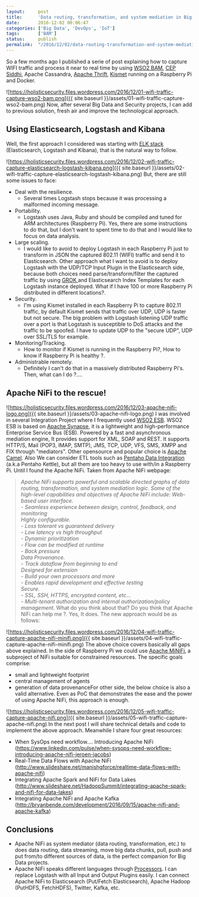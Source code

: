 ```yaml
---
layout:     post
title:      'Data routing, transformation, and system mediation in Big Data & IoT scenarios with Apache NiFi'
date:       2016-12-02 00:06:47
categories: ['Big Data', 'DevOps', 'IoT']
tags:       ['BAM']
status:     publish 
permalink:  "/2016/12/02/data-routing-transformation-and-system-mediation-in-big-data-iot-scenarios-with-apache-nifi/"
---
```

So a few months ago I published a serie of post explaining how to capture WIFI traffic and process it near to real time by using [WSO2 BAM](http://wso2.com/more-downloads/business-activity-monitor/), [CEP Siddhi](https://github.com/wso2/siddhi), Apache Cassandra, [Apache Thrift](https://thrift.apache.org/), [Kismet](https://www.kismetwireless.net) running on a Raspberry Pi and Docker.

![https://holisticsecurity.files.wordpress.com/2016/12/01-wifi-traffic-capture-wso2-bam.png]({{ site.baseurl }}/assets/01-wifi-traffic-capture-wso2-bam.png)
Now, after several Big Data and Security projects, I can add to previous solution, fresh air and improve the technological approach.

<!-- more -->

## Using Elasticsearch, Logstash and Kibana
Well, the first approach I considered was starting with [ELK stack](https://www.elastic.co) (Elasticsearch, Logstash and Kibana), that is the natural way to follow.

![https://holisticsecurity.files.wordpress.com/2016/12/02-wifi-traffic-capture-elasticsearch-logstash-kibana.png]({{ site.baseurl }}/assets/02-wifi-traffic-capture-elasticsearch-logstash-kibana.png)
But, there are still some issues to face:
  * Deal with the resilience.  
    * Several times Logstash stops because it was processing a malformed incoming message.
  * Portability.  
    * Logstash uses Java, Ruby and should be compiled and tuned for ARM architectures (Raspberry Pi). Yes, there are some instructions to do that, but I don't want to spent time to do that and I would like to focus on data analysis.
  * Large scaling.  
    * I would like to avoid to deploy Logstash in each Raspberry Pi just to transform in JSON the captured 802.11 (WIFI) traffic and send it to Elasticsearch. Other approach what I want to avoid is to deploy Logstash with the UDP/TCP Input Plugin in the Elasticsearch side, because both choices need parse/transform/filter the captured traffic by using [GROK ](https://www.elastic.co/guide/en/logstash/current/plugins-filters-grok.html)and Elasticsearch Index Templates for each Logstash instance deployed. What if I have 100 or more Raspberry Pi distributed in different locations?.
  * Security.  
    * I'm using Kismet installed in each Raspberry Pi to capture 802.11 traffic, by default Kismet sends that traffic over UDP, UDP is faster but not secure. The big problem with Logstash listening UDP traffic over a port is that Logstash is susceptible to DoS attacks and the traffic to be spoofed. I have to update UDP to the "secure UDP", UDP over SSL/TLS for example.
  * Monitoring/Tracking.  
    * How to monitor if Kismet is running in the Raspberry Pi?, How to know if Raspberry Pi is healthy ?.
  * Administrable remotely. 
    * Definitely I can't do that in a massively distributed Raspberry Pi's.
Then, what can I do ?....

## Apache NiFi to the rescue!

![https://holisticsecurity.files.wordpress.com/2016/12/03-apache-nifi-logo.png]({{ site.baseurl }}/assets/03-apache-nifi-logo.png)
I was involved in several Integration Project where I frequently used [WSO2 ESB](http://wso2.com/products/enterprise-service-bus/).
WSO2 ESB is based on [Apache Synapse](https://synapse.apache.org/), it is a lightweight and high-performance Enterprise Service Bus (ESB). Powered by a fast and asynchronous mediation engine, It provides support for XML, SOAP and REST. It supports HTTP/S, Mail (POP3, IMAP, SMTP), JMS, TCP, UDP, VFS, SMS, XMPP and FIX through "mediators".
Other opensource and popular choice is [Apache Camel](http://camel.apache.org). Also We can consider ETL tools such as [Pentaho Data Integration](http://community.pentaho.com/projects/data-integration/) (a.k.a Pentaho Kettle), but all them are too heavy to use with/in a Raspberry Pi. Until I found the Apache NiFi.
Taken from Apache NiFi webpage:
> _Apache NiFi supports powerful and scalable directed graphs of data routing, transformation, and system mediation logic. Some of the high-level capabilities and objectives of Apache NiFi include:_
> _Web-based user interface._  
>  _\- Seamless experience between design, control, feedback, and monitoring_  
>  _Highly configurable._  
>  _\- Loss tolerant vs guaranteed delivery_  
>  _\- Low latency vs high throughput_  
>  _\- Dynamic prioritization_  
>  _\- Flow can be modified at runtime_  
>  _\- Back pressure_  
>  _Data Provenance._  
>  _\- Track dataflow from beginning to end_  
>  _Designed for extension_  
>  _\- Build your own processors and more_  
>  _\- Enables rapid development and effective testing_  
>  _Secure._  
>  _\- SSL, SSH, HTTPS, encrypted content, etc..._  
>  _\- Multi-tenant authorization and internal authorization/policy management._
What do you think about that? Do you think that Apache NiFi can help me ?. Yes, It does. The new approach would be as follows:

![https://holisticsecurity.files.wordpress.com/2016/12/04-wifi-traffic-capture-apache-nifi-minifi.png]({{ site.baseurl }}/assets/04-wifi-traffic-capture-apache-nifi-minifi.png)
The above choice covers basically all gaps above explained. In the side of Raspberry Pi we could use [Apache MiNiFi](https://cwiki.apache.org/confluence/display/MINIFI/MiNiFi), a subproject of NiFi suitable for constrained resources. The specific goals comprise:
  * small and lightweight footprint
  * central management of agents
  * generation of data provenanceFor other side, the below choice is also a valid alternative. Even as PoC that demonstrates the ease and the power of using Apache NiFi, this approach is enough.

![https://holisticsecurity.files.wordpress.com/2016/12/05-wifi-traffic-capture-apache-nifi.png]({{ site.baseurl }}/assets/05-wifi-traffic-capture-apache-nifi.png)
In the next post I will share technical details and code to implement the above approach. Meanwhile I share four great resources:
  * When SysOps need workflow.... Introducing Apache NiFi (https://www.linkedin.com/pulse/when-sysops-need-workflow-introducing-apache-nifi-jeroen-jacobs)
  * Real-Time Data Flows with Apache NiFi (http://www.slideshare.net/manishgforce/realtime-data-flows-with-apache-nifi)
  * Integrating Apache Spark and NiFi for Data Lakes (http://www.slideshare.net/HadoopSummit/integrating-apache-spark-and-nifi-for-data-lakes)
  * Integrating Apache NiFi and Apache Kafka (http://bryanbende.com/development/2016/09/15/apache-nifi-and-apache-kafka)

## Conclusions
  * Apache NiFi as system mediator (data routing, transformation, etc.) to does data routing, data streaming, move big data chunks, pull, push and put from/to different sources of data, is the perfect companion for Big Data projects.
  * Apache NiFi speaks different languages through [Processors](https://nifi.apache.org/docs/nifi-docs/). I can replace Logstash with all Input and Output Plugins easily. I can connect Apache NiFi to Elasticsearch (Put/Fetch Elasticsearch), Apache Hadoop (PutHDFS, FetchHDFS), Twitter, Kafka, etc.
